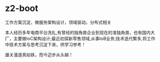 # z2-boot
工作方案沉淀，微服务架构设计，领域驱动，分布式相关

本人经历多年电商平台洗礼,有曾经的独角兽企业到现在的准独角兽，也有国内大厂，主要做toC架构设计;最近初探新零售领域,从事toB业务;技术迭代繁多,将工作中技术方案与思考沉淀下来，供学习参考！

雄关漫道真如铁，而今迈步从头越！


